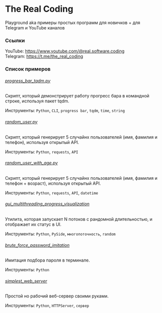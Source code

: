 # The Real Coding
Playground aka примеры простых программ для новичков + для Telegram и YouTube каналов

### Ссылки

YouTube: https://www.youtube.com/@real.software.coding  
Telegram: https://t.me/the_real_coding

### Список примеров

###### [progress_bar_tqdm.py](./python/progress_bar_tqdm.py) 
Скрипт, который демонстрирует работу прогресс бара в командной строке, используя пакет tqdm.

Инструменты: ```Python```, ```CLI```, ```progress bar```, ```tqdm```, ```time```, ```string```

###### [random_user.py](./python/random_user.py) 
Скрипт, который генерирует 5 случайнх пользователей (имя, фамилия и телефон), используя открытый API.

Инструменты: ```Python```, ```requests```, ```API```

###### [random_user_with_age.py](./python/random_user_with_age.py) 
Скрипт, который генерирует 5 случайнх пользователей (имя, фамилия и телефон + возраст), используя открытый API.

Инструменты: ```Python```, ```requests```, ```API```, ```datetime```

###### [gui_multithreading_progress_visualization](./python/gui_multithreading_progress_visualization)
Утилита, которая запускает N потоков с рандомной длительностью, и отображает их статус в UI.

Инструменты: ```Python```, ```PySide```, ```многопоточность```, ```random```

###### [brute_force_password_imitation](./python/brute_force_password_imitation.py)
Имитация подбора пароля в терминале.

Инструменты: ```Python```

###### [simplest_web_server](./python/simplest_web_server/simplest_web_server.py)
Простой но рабочий веб-сервер своими руками.

Инструменты: ```Python```, ```HTTPServer```, ```сервер```
